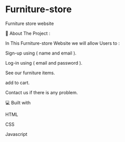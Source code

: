 # Furniture-store
Furniture store website

🧐 About The Project :

In This Furniture-store Website we will allow Users to :

Sign-up using ( name and email ).

Log-in using ( email and password ).

See our furniture items.

add to cart.

Contact us if there is any problem.

💻 Built with

HTML

CSS

Javascript
